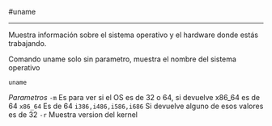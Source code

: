 #uname

---------
Muestra información sobre el sistema operativo y el hardware donde estás trabajando.


Comando uname solo sin parametro, muestra el nombre del sistema operativo
```shell
uname
```
*Parametros*
	`-m` Es para ver si el OS es de 32 o 64, si devuelve x86_64 es de 64
			`x86_64` Es de 64
			`i386,i486,i586,i686` Si devuelve alguno de esos valores es de 32
	`-r` Muestra version del kernel
	